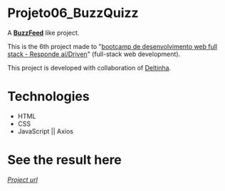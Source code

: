 # Projeto06_BuzzQuizz
A [**BuzzFeed**](https://www.buzzfeed.com/) like project.

This is the 6th project made to 
"[bootcamp de desenvolvimento web full stack - Responde aí/Driven](https://page.respondeai.com.br/bootcamp)" 
(full-stack web development).

This project is developed with collaboration of [Deltinha](https://github.com/deltinha).

# Technologies
* HTML 
* CSS
* JavaScript || Axios

# See the result here
[*Project url*](https://nello-moreira.github.io/Projeto06_BuzzQuizz/)
